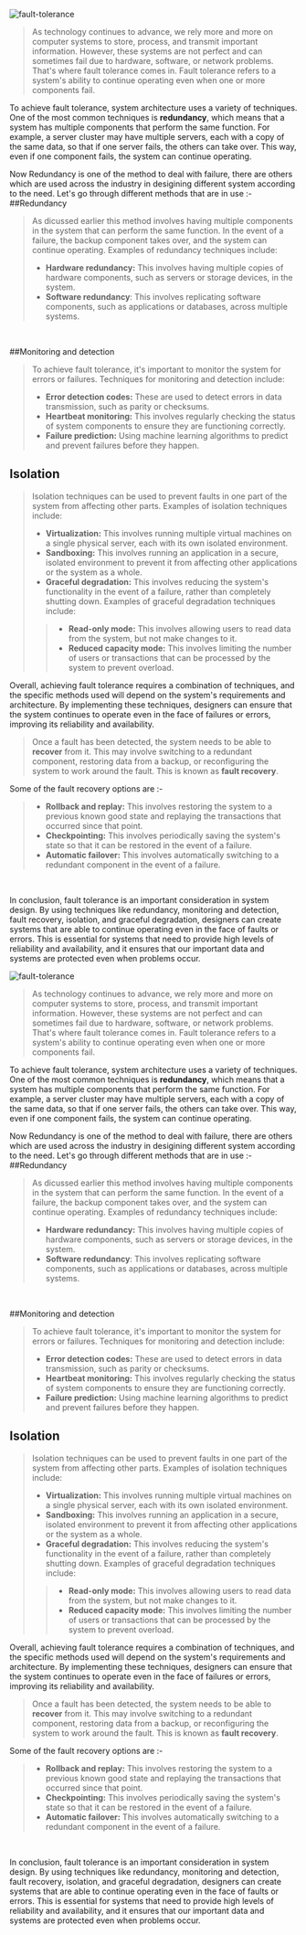 ![fault-tolerance](/content/images/2023/02/fault-tolerance.jpg)

>As technology continues to advance, we rely more and more on computer systems to store, process, and transmit important information. However, these systems are not perfect and can sometimes fail due to hardware, software, or network problems. That's where fault tolerance comes in. Fault tolerance refers to a system's ability to continue operating even when one or more components fail.

To achieve fault tolerance, system architecture uses a variety of techniques. One of the most common techniques is **redundancy**, which means that a system has multiple components that perform the same function. For example, a server cluster may have multiple servers, each with a copy of the same data, so that if one server fails, the others can take over. This way, even if one component fails, the system can continue operating.

Now Redundancy is one of the method to deal with failure, there are others which are used across the industry in desigining different system according to the need.
Let's go through different methods that are in use :-
<br>
##Redundancy
>As dicussed earlier this method involves having multiple components in the system that can perform the same function. In the event of a failure, the backup component takes over, and the system can continue operating. Examples of redundancy techniques include:
> 
> - **Hardware redundancy:** This involves having multiple copies of hardware components, such as servers or storage devices, in the system.
> - **Software redundancy**: This involves replicating software components, such as applications or databases, across multiple systems.
<br>

##Monitoring and detection

> To achieve fault tolerance, it's important to monitor the system for errors or failures. 
> Techniques for monitoring and detection include:
> 
> - **Error detection codes:** These are used to detect errors in data transmission, such as parity or checksums.
> - **Heartbeat monitoring:** This involves regularly checking the status of system components to ensure they are functioning correctly.
> - **Failure prediction:** Using machine learning algorithms to predict and prevent failures before they happen.

## Isolation
>Isolation techniques can be used to prevent faults in one part of the system from affecting other parts. Examples of isolation techniques include:
> - **Virtualization:** This involves running multiple virtual machines on a single physical server, each with its own isolated environment.
> - **Sandboxing:** This involves running an application in a secure, isolated environment to prevent it from affecting other applications or the system as a whole.
> - **Graceful degradation:** This involves reducing the system's functionality in the event of a failure, rather than completely shutting down. Examples of graceful degradation techniques include:
 >> - **Read-only mode:** This involves allowing users to read data from the system, but not make changes to it.
>> - **Reduced capacity mode:** This involves limiting the number of users or transactions that can be processed by the system to prevent overload.

Overall, achieving fault tolerance requires a combination of techniques, and the specific methods used will depend on the system's requirements and architecture. By implementing these techniques, designers can ensure that the system continues to operate even in the face of failures or errors, improving its reliability and availability.

>Once a fault has been detected, the system needs to be able to **recover** from it. This may involve switching to a redundant component, restoring data from a backup, or reconfiguring the system to work around the fault. This is known as **fault recovery**.

Some of the fault recovery options are :-

> - **Rollback and replay:** This involves restoring the system to a previous known good state and replaying the transactions that occurred since that point.
> - **Checkpointing:** This involves periodically saving the system's state so that it can be restored in the event of a failure.
> - **Automatic failover:** This involves automatically switching to a redundant component in the event of a failure.

<br>

In conclusion, fault tolerance is an important consideration in system design. By using techniques like redundancy, monitoring and detection, fault recovery, isolation, and graceful degradation, designers can create systems that are able to continue operating even in the face of faults or errors. This is essential for systems that need to provide high levels of reliability and availability, and it ensures that our important data and systems are protected even when problems occur.





![fault-tolerance](/content/images/2023/02/fault-tolerance.jpg)

>As technology continues to advance, we rely more and more on computer systems to store, process, and transmit important information. However, these systems are not perfect and can sometimes fail due to hardware, software, or network problems. That's where fault tolerance comes in. Fault tolerance refers to a system's ability to continue operating even when one or more components fail.

To achieve fault tolerance, system architecture uses a variety of techniques. One of the most common techniques is **redundancy**, which means that a system has multiple components that perform the same function. For example, a server cluster may have multiple servers, each with a copy of the same data, so that if one server fails, the others can take over. This way, even if one component fails, the system can continue operating.

Now Redundancy is one of the method to deal with failure, there are others which are used across the industry in desigining different system according to the need.
Let's go through different methods that are in use :-
<br>
##Redundancy
>As dicussed earlier this method involves having multiple components in the system that can perform the same function. In the event of a failure, the backup component takes over, and the system can continue operating. Examples of redundancy techniques include:
> 
> - **Hardware redundancy:** This involves having multiple copies of hardware components, such as servers or storage devices, in the system.
> - **Software redundancy**: This involves replicating software components, such as applications or databases, across multiple systems.
<br>

##Monitoring and detection

> To achieve fault tolerance, it's important to monitor the system for errors or failures. 
> Techniques for monitoring and detection include:
> 
> - **Error detection codes:** These are used to detect errors in data transmission, such as parity or checksums.
> - **Heartbeat monitoring:** This involves regularly checking the status of system components to ensure they are functioning correctly.
> - **Failure prediction:** Using machine learning algorithms to predict and prevent failures before they happen.

## Isolation
>Isolation techniques can be used to prevent faults in one part of the system from affecting other parts. Examples of isolation techniques include:
> - **Virtualization:** This involves running multiple virtual machines on a single physical server, each with its own isolated environment.
> - **Sandboxing:** This involves running an application in a secure, isolated environment to prevent it from affecting other applications or the system as a whole.
> - **Graceful degradation:** This involves reducing the system's functionality in the event of a failure, rather than completely shutting down. Examples of graceful degradation techniques include:
 >> - **Read-only mode:** This involves allowing users to read data from the system, but not make changes to it.
>> - **Reduced capacity mode:** This involves limiting the number of users or transactions that can be processed by the system to prevent overload.

Overall, achieving fault tolerance requires a combination of techniques, and the specific methods used will depend on the system's requirements and architecture. By implementing these techniques, designers can ensure that the system continues to operate even in the face of failures or errors, improving its reliability and availability.

>Once a fault has been detected, the system needs to be able to **recover** from it. This may involve switching to a redundant component, restoring data from a backup, or reconfiguring the system to work around the fault. This is known as **fault recovery**.

Some of the fault recovery options are :-

> - **Rollback and replay:** This involves restoring the system to a previous known good state and replaying the transactions that occurred since that point.
> - **Checkpointing:** This involves periodically saving the system's state so that it can be restored in the event of a failure.
> - **Automatic failover:** This involves automatically switching to a redundant component in the event of a failure.

<br>

In conclusion, fault tolerance is an important consideration in system design. By using techniques like redundancy, monitoring and detection, fault recovery, isolation, and graceful degradation, designers can create systems that are able to continue operating even in the face of faults or errors. This is essential for systems that need to provide high levels of reliability and availability, and it ensures that our important data and systems are protected even when problems occur.





